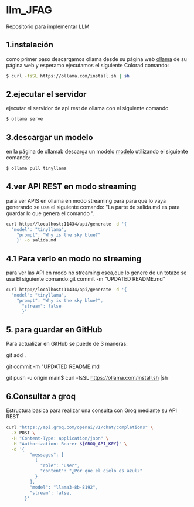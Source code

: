 # llm_JFAG
Repositorio para implementar LLM 

## 1.instalación 

como primer paso descargamos ollama desde su página web [ollama](https://ollama.com/download/linux) de su página web y esperamo ejecutamos el siguiente Colorad comando:

````bash
$ curl -fsSL https://ollama.com/install.sh | sh
````

## 2.ejecutar el servidor 
ejecutar el servidor de api rest de ollama con el siguiente comando

````bash
$ ollama serve
````

## 3.descargar un modelo 

en la página de ollamab descarga un modelo [modelo](https://ollama.com/library) utilizando el siguiente comando:

````bash
$ ollama pull tinyllama
````

## 4.ver API REST en modo streaming
para ver APIS en ollama en modo streaming para para que lo vaya generando se usa el siguiente comando:
"La parte de salida.md es para guardar lo que genera el comando ".
````bash
curl http://localhost:11434/api/generate -d '{
  "model": "tinyllama",
    "prompt": "Why is the sky blue?"
    }' -o salida.md
````
## 4.1 Para verlo en modo no streaming 
para ver las API en modo no streaming osea,que lo genere de un totazo se usa El siguiente comando:git commit -m "UPDATED README.md"

````bash
curl http://localhost:11434/api/generate -d '{
  "model": "tinyllama",
    "prompt": "Why is the sky blue?",
      "stream": false
      }'
````

## 5. para guardar en GitHub
Para actualizar en GitHub se puede de 3 maneras:

git add .

git commit -m "UPDATED README.md

git push -u origin main$ curl -fsSL https://ollama.com/install.sh |sh



## 6.Consultar a groq

Estructura basica para realizar una consulta con Groq mediante su API REST 

````bash
curl "https://api.groq.com/openai/v1/chat/completions" \
  -X POST \
  -H "Content-Type: application/json" \
  -H "Authorization: Bearer ${GROQ_API_KEY}" \
  -d '{
         "messages": [
           {
             "role": "user",
             "content": "¿Por que el cielo es azul?"
           }
         ],
         "model": "llama3-8b-8192",
         "stream": false,
       }'
  ````

  ##